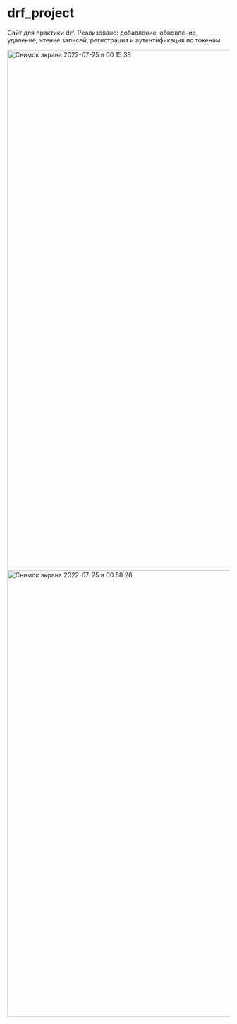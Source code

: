 # drf_project

Сайт для практики drf. Реализовано: добавление, обновление, удаление, чтение записей, регистрация и аутентификация по токенам

<img width="1178" alt="Снимок экрана 2022-07-25 в 00 15 33" src="https://user-images.githubusercontent.com/91003424/180662001-d1aa1ecc-0f58-4f31-bc98-fe521b906d76.png">
<img width="1011" alt="Снимок экрана 2022-07-25 в 00 58 28" src="https://user-images.githubusercontent.com/91003424/180662006-7db21b1e-6bfa-4adb-94a6-237e3460ea26.png">
